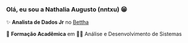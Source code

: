 ### Olá, eu sou a Nathalia Augusto (nntxu) :grin:

:sparkles:  **Analista de Dados Jr** no [Bettha](https://www.bettha.com/#/)

:school_satchel:  **Formação Acadêmica** em :technologist: Análise e Desenvolvimento de Sistemas
